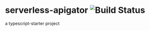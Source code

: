 # serverless-apigator ![Build Status](https://codebuild.eu-west-2.amazonaws.com/badges?uuid=eyJlbmNyeXB0ZWREYXRhIjoiUklNUExmSzRFSWZ0YnpiTGpBalZIcFhZd3lxWjZacUNWSTZVR2JOckpMbm14Q2duZW5kU0NOTlp2RElBSE53bDB3NkVmdnNTbzRKNDM2aTR1TE92TXQ4PSIsIml2UGFyYW1ldGVyU3BlYyI6IkFEei9Jd1VDbzdYZnFkeDkiLCJtYXRlcmlhbFNldFNlcmlhbCI6MX0%3D&branch=master)

a typescript-starter project
